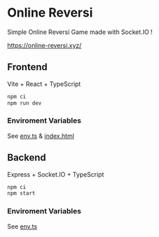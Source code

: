 # Online Reversi

Simple Online Reversi Game made with Socket.IO !

https://online-reversi.xyz/

## Frontend

Vite + React + TypeScript

```bash
npm ci
npm run dev
```

### Enviroment Variables

See [env.ts](frontend/src/modules/env.ts) & [index.html](frontend/index.html)

## Backend

Express + Socket.IO + TypeScript

```bash
npm ci
npm start
```

### Enviroment Variables

See [env.ts](backend/src/modules/env.ts)
